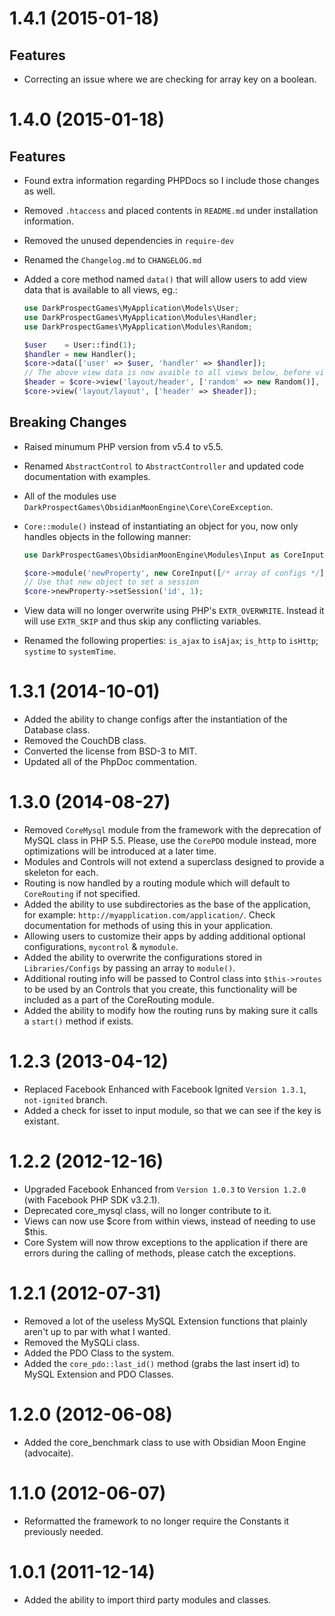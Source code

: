 <a name="1.4.1"></a>
# 1.4.1 (2015-01-18)

<a name="1.4.1.features"></a>
## Features

- Correcting an issue where we are checking for array key on a boolean.

<a name="1.4.0"></a>
# 1.4.0 (2015-01-18)

<a name="1.4.0.features"></a>
## Features

- Found extra information regarding PHPDocs so I include those changes as well.
- Removed `.htaccess` and placed contents in `README.md` under installation information.
- Removed the unused dependencies in `require-dev`
- Renamed the `Changelog.md` to `CHANGELOG.md`
- Added a core method named `data()` that will allow users to add view data that is available to all views, eg.:

  ```php
  use DarkProspectGames\MyApplication\Models\User;
  use DarkProspectGames\MyApplication\Modules\Handler;
  use DarkProspectGames\MyApplication\Modules\Random;
  
  $user    = User::find(1);
  $handler = new Handler();
  $core->data(['user' => $user, 'handler' => $handler]);
  // The above view data is now avaible to all views below, before view data passed to `view()`.
  $header = $core->view('layout/header', ['random' => new Random()], true);
  $core->view('layout/layout', ['header' => $header]);
  ```

<a name="1.4.0.breaking-changes"></a>
## Breaking Changes 

- Raised minumum PHP version from v5.4 to v5.5.
- Renamed `AbstractControl` to `AbstractController` and updated code documentation with examples.
- All of the modules use `DarkProspectGames\ObsidianMoonEngine\Core\CoreException`.
- `Core::module()` instead of instantiating an object for you, now only handles objects in the following manner:

  ```php
  use DarkProspectGames\ObsidianMoonEngine\Modules\Input as CoreInput;
  
  $core->module('newProperty', new CoreInput([/* array of configs */]));
  // Use that new object to set a session
  $core->newProperty->setSession('id', 1);
  ```

- View data will no longer overwrite using PHP's `EXTR_OVERWRITE`. Instead it will use `EXTR_SKIP` and thus skip any
  conflicting variables.
- Renamed the following properties: `is_ajax` to `isAjax`; `is_http` to `isHttp`; `systime` to `systemTime`.

<a name="1.3.1"></a>
# 1.3.1 (2014-10-01)

- Added the ability to change configs after the instantiation of the Database class.
- Removed the CouchDB class.
- Converted the license from BSD-3 to MIT.
- Updated all of the PhpDoc commentation.

<a name="1.3.0"></a>
# 1.3.0 (2014-08-27)

- Removed `CoreMysql` module from the framework with the deprecation of MySQL class in PHP 5.5.
  Please, use the `CorePDO` module instead, more optimizations will be introduced at a later time.
- Modules and Controls will not extend a superclass designed to provide a skeleton for each.
- Routing is now handled by a routing module which will default to `CoreRouting` if not specified.
- Added the ability to use subdirectories as the base of the application, for example:
  `http://myapplication.com/application/`. Check documentation for methods of using this in
  your application.
- Allowing users to customize their apps by adding additional optional configurations, `mycontrol` & `mymodule`.
- Added the ability to overwrite the configurations stored in  `Libraries/Configs` by passing an array to `module()`.
- Additional routing info will be passed to Control class into `$this->routes` to be used by an Controls that you
  create, this functionality will be included as a part of the CoreRouting module.
- Added the ability to modify how the routing runs by making sure it calls a `start()` method if exists.

<a name="1.2.3"></a>
# 1.2.3 (2013-04-12)

- Replaced Facebook Enhanced with Facebook Ignited `Version 1.3.1`, `not-ignited` branch.
- Added a check for isset to input module, so that we can see if the key is existant.

<a name="1.2.2"></a>
# 1.2.2 (2012-12-16)

- Upgraded Facebook Enhanced from `Version 1.0.3` to `Version 1.2.0` (with Facebook PHP SDK v3.2.1).
- Deprecated core_mysql class, will no longer contribute to it.
- Views can now use $core from within views, instead of needing to use $this.
- Core System will now throw exceptions to the application if there are errors during
  the calling of methods, please catch the exceptions.

<a name="1.2.1"></a>
# 1.2.1 (2012-07-31)

- Removed a lot of the useless MySQL Extension functions that plainly aren't up to par with what I wanted.
- Removed the MySQLi class.
- Added the PDO Class to the system.
- Added the `core_pdo::last_id()` method (grabs the last insert id) to MySQL Extension and PDO Classes.

<a name="1.2.0"></a>
# 1.2.0 (2012-06-08)

- Added the core_benchmark class to use with Obsidian Moon Engine (advocaite).

<a name="1.1.0"></a>
# 1.1.0 (2012-06-07)

- Reformatted the framework to no longer require the Constants it previously needed.

<a name="1.0.1"></a>
# 1.0.1 (2011-12-14)

- Added the ability to import third party modules and classes.